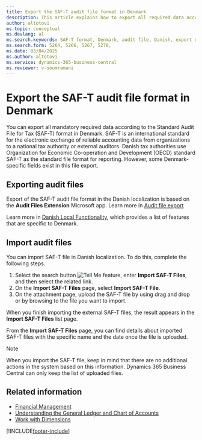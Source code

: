 ```yaml
---
title: Export the SAF-T audit file format in Denmark
description: This article explains how to export all required data according to the SAF-T format in Denmark.
author: altotovi
ms.topic: conceptual
ms.devlang: al
ms.search.keywords: SAF-T format, Denmark, audit file, Danish, export data
ms.search.form: 5264, 5266, 5267, 5270, 
ms.date: 03/04/2025
ms.author: altotovi
ms.service: dynamics-365-business-central
ms.reviewer: v-soumramani
---
```


# Export the SAF-T audit file format in Denmark

You can export all mandatory required data according to the Standard Audit File for Tax (SAF-T) format in Denmark. SAF-T is an international standard for the electronic exchange of reliable accounting data from organizations to a national tax authority or external auditors. Danish tax authorities use Organization for Economic Co-operation and Development (OECD) standard SAF-T as the standard file format for reporting. However, some Denmark-specific fields exist in this file export.  

## Exporting audit files

Export of the SAF-T audit file format in the Danish localization is based on the **Audit Files Extension** Microsoft app. Learn more in [Audit file export](../../finance-how-to-export-audit-files.md)  

Learn more in [Danish Local Functionality](denmark-local-functionality.md), which provides a list of features that are specific to Denmark.

## Import audit files  

You can import SAF-T file in Danish localization. To do this, complete the following steps.

1. Select the search button ![Tell Me feature](../../media/ui-search/search_small.png "Tell me what you want to do"), enter **Import SAF-T Files**, and then select the related link.
1. On the **Import SAF-T Files** page, select **Import SAF-T File**.
1. On the attachment page, upload the SAF-T file by using drag and drop or by browsing to the file you want to import.  

When you finish importing the external SAF-T files, the result appears in the **Import SAF-T Files** list page.

From the **Import SAF-T Files** page, you can find details about imported SAF-T files with the specific name and the date once the file is uploaded.

> [!NOTE]
> When you import the SAF-T file, keep in mind that there are no additional actions in the system based on this information. Dynamics 365 Business Central can only keep the list of uploaded files.

## Related information

- [Financial Management](../../finance.md)  
- [Understanding the General Ledger and Chart of Accounts](../../finance-general-ledger.md)  
- [Work with Dimensions](../../finance-dimensions.md)  

[!INCLUDE[footer-include](../../includes/footer-banner.md)]
